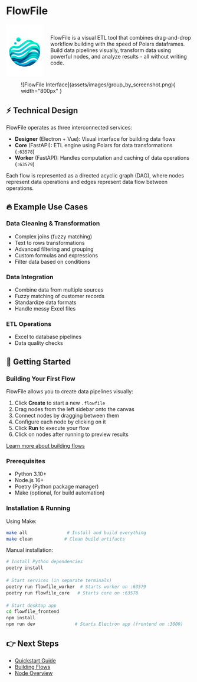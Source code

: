 # FlowFile

<div style="display: flex; align-items: center; gap: 20px;">
  <img src="assets/images/logo.png" alt="FlowFile Logo" width="100px">
  <p>FlowFile is a visual ETL tool that combines drag-and-drop workflow building with the speed of Polars dataframes. Build data pipelines visually, transform data using powerful nodes, and analyze results - all without writing code.</p>
</div>

<figure markdown>
  ![FlowFile Interface](assets/images/group_by_screenshot.png){ width="800px" }
</figure>

## ⚡ Technical Design

FlowFile operates as three interconnected services:

- **Designer** (Electron + Vue): Visual interface for building data flows
- **Core** (FastAPI): ETL engine using Polars for data transformations (`:63578`)
- **Worker** (FastAPI): Handles computation and caching of data operations (`:63579`)

Each flow is represented as a directed acyclic graph (DAG), where nodes represent data operations and edges represent data flow between operations.

## 🔥 Example Use Cases

### Data Cleaning & Transformation
- Complex joins (fuzzy matching)
- Text to rows transformations
- Advanced filtering and grouping
- Custom formulas and expressions
- Filter data based on conditions

### Data Integration
- Combine data from multiple sources
- Fuzzy matching of customer records
- Standardize data formats
- Handle messy Excel files

### ETL Operations
- Excel to database pipelines
- Data quality checks

## 🚀 Getting Started

### Building Your First Flow

FlowFile allows you to create data pipelines visually:

1. Click **Create** to start a new `.flowfile`
2. Drag nodes from the left sidebar onto the canvas
3. Connect nodes by dragging between them
4. Configure each node by clicking on it
5. Click **Run** to execute your flow
6. Click on nodes after running to preview results

[Learn more about building flows](flows/building.md)

### Prerequisites
- Python 3.10+
- Node.js 16+
- Poetry (Python package manager)
- Make (optional, for build automation)

### Installation & Running

Using Make:
```bash
make all               # Install and build everything
make clean            # Clean build artifacts
```

Manual installation:
```bash
# Install Python dependencies
poetry install

# Start services (in separate terminals)
poetry run flowfile_worker  # Starts worker on :63579
poetry run flowfile_core   # Starts core on :63578

# Start desktop app
cd flowfile_frontend
npm install
npm run dev               # Starts Electron app (frontend on :3000)
```
## 👉 Next Steps

- [Quickstart Guide](quickstart.md)
- [Building Flows](flows/building.md)
- [Node Overview](nodes/index.md)